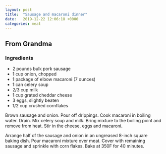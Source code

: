 ```yaml
---
layout: post
title:  "Sausage and macaroni dinner"
date:   2019-12-22 12:06:18 +0000
categories: meat
---
```


## From Grandma
### Ingredients
* 2 pounds bulk pork sausage
* 1 cup onion, chopped
* 1 package of elbow macaroni (7 ounces)
* 1 can celery soup
* 2/3 cup milk
* 1 cup grated cheddar cheese
* 3 eggs, slightly beaten
* 1/2 cup crushed cornflakes


Brown sausage and onion. Pour off drippings. Cook macaroni in boiling water. Drain. Mix celery soup and milk. Bring mixture to the boiling point and remove from heat. Stir in the cheese, eggs and macaroni.

Arrange half of the sausage and onion in an ungreased 8-inch square baking dish. Pour macaroni mixture over meat. Cover with remaining sausage and sprinkle with corn flakes. Bake at 350F for 40 minutes.
